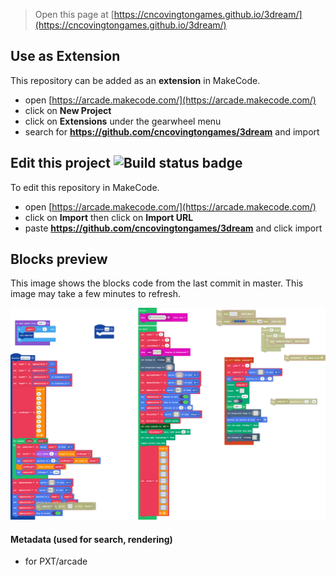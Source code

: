  


> Open this page at [https://cncovingtongames.github.io/3dream/](https://cncovingtongames.github.io/3dream/)

## Use as Extension

This repository can be added as an **extension** in MakeCode.

* open [https://arcade.makecode.com/](https://arcade.makecode.com/)
* click on **New Project**
* click on **Extensions** under the gearwheel menu
* search for **https://github.com/cncovingtongames/3dream** and import

## Edit this project ![Build status badge](https://github.com/cncovingtongames/3dream/workflows/MakeCode/badge.svg)

To edit this repository in MakeCode.

* open [https://arcade.makecode.com/](https://arcade.makecode.com/)
* click on **Import** then click on **Import URL**
* paste **https://github.com/cncovingtongames/3dream** and click import

## Blocks preview

This image shows the blocks code from the last commit in master.
This image may take a few minutes to refresh.

![A rendered view of the blocks](https://github.com/cncovingtongames/3dream/raw/master/.github/makecode/blocks.png)

#### Metadata (used for search, rendering)

* for PXT/arcade
<script src="https://makecode.com/gh-pages-embed.js"></script><script>makeCodeRender("{{ site.makecode.home_url }}", "{{ site.github.owner_name }}/{{ site.github.repository_name }}");</script>
